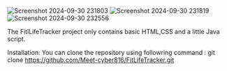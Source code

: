 ![Screenshot 2024-09-30 231803](https://github.com/user-attachments/assets/22946bc2-4b98-4bbe-a541-3781913e7bf2)
![Screenshot 2024-09-30 231819](https://github.com/user-attachments/assets/5dc19311-64a8-4259-aa8f-6dc8e0a7c4d6)
![Screenshot 2024-09-30 232556](https://github.com/user-attachments/assets/417487cf-305b-4723-8e01-b12153c63dd7)



The FitlLifeTracker project only contains basic HTML,CSS and a little Java script.

Installation:
     You can clone the repository using followring command : git clone https://github.com/Meet-cyber816/FitLifeTracker.git

                 
